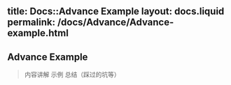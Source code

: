 title:   Docs::Advance Example
layout: docs.liquid
permalink: /docs/Advance/Advance-example.html
---

## Advance Example

> 内容讲解
> 示例
> 总结（踩过的坑等）
